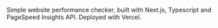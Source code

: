 Simple website performance checker, built with Next.js, Typescript and PageSpeed Insights API. Deployed with Vercel.
